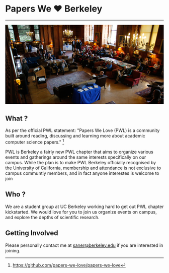 # Papers We ❤️ Berkeley

***
![UC Berkeley Library](../../static/img/uc-berkeley-library.jpg)

## What ?
As per the official PWL statement: "Papers We Love (PWL) is a community built around reading, discussing and learning more about academic computer science papers." [^1]

PWL is Berkeley a fairly new PWL chapter that aims to organize various events and gatherings around the same interests specifically on our campus. While the plan is to make PWL Berkeley officially recognised by the University of California, membership and attendance is not exclusive to campus communtiy members, and in fact anyone interestes is welcome to join 

## Who ?
We are a student group at UC Berkeley working hard to get out PWL chapter kickstarted. We would love for you to join us organize events on campus, and explore the depths of scientific research.

## Getting Involved
Please personally contact me at [saner@berkeley.edu](mailto:saner@berkeley.edu]) if you are interested in joining.

[^1]: https://github.com/papers-we-love/papers-we-love